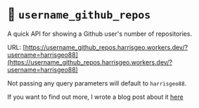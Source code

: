 # 👷 `username_github_repos`

A quick API for showing a Github user's number of repositories.

URL: [https://username_github_repos.harrisgeo.workers.dev/?username=harrisgeo88](https://username_github_repos.harrisgeo.workers.dev/?username=harrisgeo88)

Not passing any query parameters will default to `harrisgeo88`.

If you want to find out more, I wrote a blog post about it [here](https://www.harrisgeo.me/blogs/deploy-your-first-serverless-function-in-5-minutes-with-cloudflare-workers)

